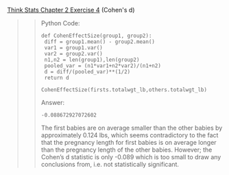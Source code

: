[Think Stats Chapter 2 Exercise 4](http://greenteapress.com/thinkstats2/html/thinkstats2003.html#toc24) (Cohen's d)

>> Python Code:
>>
>>     def CohenEffectSize(group1, group2):
>>     	diff = group1.mean() - group2.mean()
>>     	var1 = group1.var()
>>     	var2 = group2.var()
>>     	n1,n2 = len(group1),len(group2)
>>     	pooled_var = (n1*var1+n2*var2)/(n1+n2)
>>     	d = diff/(pooled_var)**(1/2)
>>     	return d
>>     	
>>     CohenEffectSize(firsts.totalwgt_lb,others.totalwgt_lb) 
>>
>> Answer: 
>>
>> ```
>> -0.088672927072602
>> ```
>>
>> The first babies are on average smaller than the other babies by approximately 0.124 lbs, which seems contradictory to the fact that the pregnancy length for first babies is on average longer than the pregnancy length of the other babies.  However; the Cohen’s d statistic is only -0.089 which is too small to draw any conclusions from, i.e. not statistically significant.

